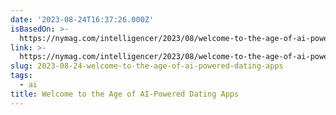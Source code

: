 ```yaml
---
date: '2023-08-24T16:37:26.000Z'
isBasedOn: >-
  https://nymag.com/intelligencer/2023/08/welcome-to-the-age-of-ai-powered-dating-apps.html
link: >-
  https://nymag.com/intelligencer/2023/08/welcome-to-the-age-of-ai-powered-dating-apps.html
slug: 2023-08-24-welcome-to-the-age-of-ai-powered-dating-apps
tags:
  - ai
title: Welcome to the Age of AI-Powered Dating Apps
---
```


